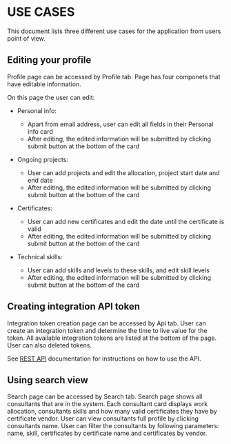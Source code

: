 # USE CASES

This document lists three different use cases for the application from users point of view. 

## Editing your profile

Profile page can be accessed by Profile tab. Page has four componets that have editable information.

On this page the user can edit:

- Personal info:
  - Apart from email address, user can edit all fields in their Personal info card 
  - After editing, the edited information will be submitted by clicking submit button at the bottom of the card

- Ongoing projects:
  - User can add projects and edit the allocation, project start date and end date
  - After editing, the edited information will be submitted by clicking submit button at the bottom of the card

- Certificates:
  - User can add new certificates and edit the date until the certificate is valid
  - After editing, the edited information will be submitted by clicking submit button at the bottom of the card

- Technical skills:
  - User can add skills and levels to these skills, and edit skill levels
  - After editing, the edited information will be submitted by clicking submit button at the bottom of the card

## Creating integration API token

Integration token creation page can be accessed by Api tab. User can create an integration token and determine the time to live value for the token. All available integration tokens are listed at the bottom of the page. User can also deleted tokens.  

See [REST API](rest_api.md) documentation for instructions on how to use the API. 

## Using search view

Search page can be accessed by Search tab. Search page shows all consultants that are in the system. Each consultant card  displays work allocation, consultants skills and how many valid certificates they have by certificate vendor. User can view consultants full profile by clicking consultants name. User can filter the consultants by following parameters: name, skill, certificates by certificate name and certificates by vendor. 

